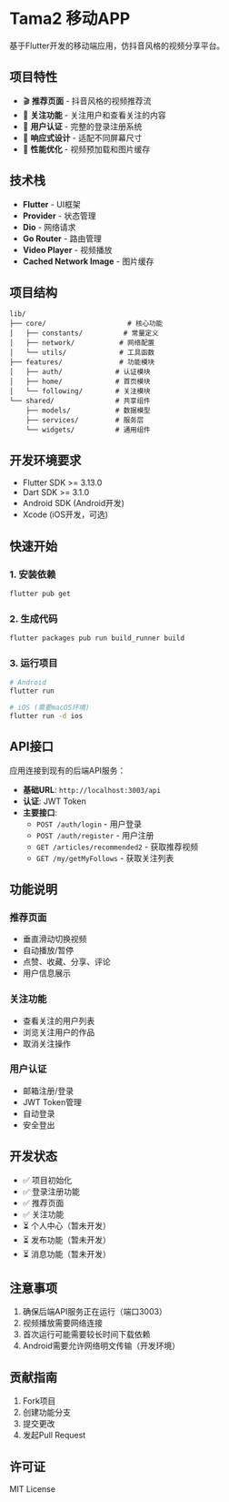 # Tama2 移动APP

基于Flutter开发的移动端应用，仿抖音风格的视频分享平台。

## 项目特性

- 🎬 **推荐页面** - 抖音风格的视频推荐流
- 👥 **关注功能** - 关注用户和查看关注的内容  
- 🔐 **用户认证** - 完整的登录注册系统
- 📱 **响应式设计** - 适配不同屏幕尺寸
- 🚀 **性能优化** - 视频预加载和图片缓存

## 技术栈

- **Flutter** - UI框架
- **Provider** - 状态管理
- **Dio** - 网络请求
- **Go Router** - 路由管理
- **Video Player** - 视频播放
- **Cached Network Image** - 图片缓存

## 项目结构

```
lib/
├── core/                    # 核心功能
│   ├── constants/          # 常量定义
│   ├── network/           # 网络配置
│   └── utils/             # 工具函数
├── features/              # 功能模块
│   ├── auth/             # 认证模块
│   ├── home/             # 首页模块
│   └── following/        # 关注模块
└── shared/               # 共享组件
    ├── models/           # 数据模型
    ├── services/         # 服务层
    └── widgets/          # 通用组件
```

## 开发环境要求

- Flutter SDK >= 3.13.0
- Dart SDK >= 3.1.0
- Android SDK (Android开发)
- Xcode (iOS开发，可选)

## 快速开始

### 1. 安装依赖

```bash
flutter pub get
```

### 2. 生成代码

```bash
flutter packages pub run build_runner build
```

### 3. 运行项目

```bash
# Android
flutter run

# iOS (需要macOS环境)
flutter run -d ios
```

## API接口

应用连接到现有的后端API服务：

- **基础URL**: `http://localhost:3003/api`
- **认证**: JWT Token
- **主要接口**:
  - `POST /auth/login` - 用户登录
  - `POST /auth/register` - 用户注册
  - `GET /articles/recommended2` - 获取推荐视频
  - `GET /my/getMyFollows` - 获取关注列表

## 功能说明

### 推荐页面
- 垂直滑动切换视频
- 自动播放/暂停
- 点赞、收藏、分享、评论
- 用户信息展示

### 关注功能
- 查看关注的用户列表
- 浏览关注用户的作品
- 取消关注操作

### 用户认证
- 邮箱注册/登录
- JWT Token管理
- 自动登录
- 安全登出

## 开发状态

- ✅ 项目初始化
- ✅ 登录注册功能
- ✅ 推荐页面
- ✅ 关注功能
- ⏳ 个人中心（暂未开发）
- ⏳ 发布功能（暂未开发）
- ⏳ 消息功能（暂未开发）

## 注意事项

1. 确保后端API服务正在运行（端口3003）
2. 视频播放需要网络连接
3. 首次运行可能需要较长时间下载依赖
4. Android需要允许网络明文传输（开发环境）

## 贡献指南

1. Fork项目
2. 创建功能分支
3. 提交更改
4. 发起Pull Request

## 许可证

MIT License
